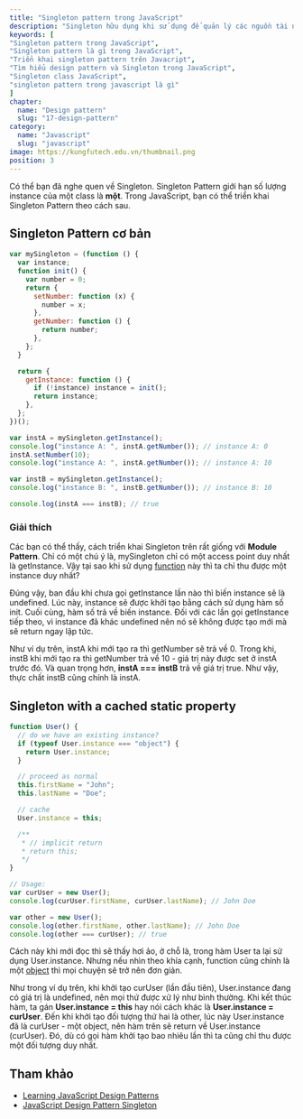 ```yaml
---
title: "Singleton pattern trong JavaScript"
description: "Singleton hữu dụng khi sử dụng để quản lý các nguồn tài nguyên bị giới hạn hoặc theo dõi toàn bộ trạng thái của hệ thống."
keywords: [
"Singleton pattern trong JavaScript",
"Singleton pattern là gì trong JavaScript",
"Triển khai singleton pattern trên Javacript",
"Tìm hiểu design pattern và Singleton trong JavaScript",
"Singleton class JavaScript",
"singleton pattern trong javascript là gì"
]
chapter:
  name: "Design pattern"
  slug: "17-design-pattern"
category:
  name: "Javascript"
  slug: "javascript"
image: https://kungfutech.edu.vn/thumbnail.png
position: 3
---
```


Có thể bạn đã nghe quen về Singleton. Singleton Pattern giới hạn số lượng instance của một class là **một**. Trong JavaScript, bạn có thể triển khai Singleton Pattern theo cách sau.

## Singleton Pattern cơ bản

```js
var mySingleton = (function () {
  var instance;
  function init() {
    var number = 0;
    return {
      setNumber: function (x) {
        number = x;
      },
      getNumber: function () {
        return number;
      },
    };
  }

  return {
    getInstance: function () {
      if (!instance) instance = init();
      return instance;
    },
  };
})();

var instA = mySingleton.getInstance();
console.log("instance A: ", instA.getNumber()); // instance A: 0
instA.setNumber(10);
console.log("instance A: ", instA.getNumber()); // instance A: 10

var instB = mySingleton.getInstance();
console.log("instance B: ", instB.getNumber()); // instance B: 10

console.log(instA === instB); // true
```

### Giải thích

Các bạn có thể thấy, cách triển khai Singleton trên rất giống với **Module Pattern**. Chỉ có một chú ý là, mySingleton chỉ có một access point duy nhất là getInstance. Vậy tại sao khi sử dụng [function](/bai-viet/javascript/ham-trong-javascript) này thì ta chỉ thu được một instance duy nhất?

Đúng vậy, ban đầu khi chưa gọi getInstance lần nào thì biến instance sẽ là undefined. Lúc này, instance sẽ được khởi tạo bằng cách sử dụng hàm số init. Cuối cùng, hàm số trả về biến instance. Đối với các lần gọi getInstance tiếp theo, vì instance đã khác undefined nên nó sẽ không được tạo mới mà sẽ return ngay lập tức.

Như ví dụ trên, instA khi mới tạo ra thì getNumber sẽ trả về 0. Trong khi, instB khi mới tạo ra thì getNumber trả về 10 - giá trị này được set ở instA trước đó. Và quan trọng hơn, **instA === instB** trả về giá trị true. Như vậy, thực chất instB cũng chính là instA.

## Singleton with a cached static property

```js
function User() {
  // do we have an existing instance?
  if (typeof User.instance === "object") {
    return User.instance;
  }

  // proceed as normal
  this.firstName = "John";
  this.lastName = "Doe";

  // cache
  User.instance = this;

  /**
   * // implicit return
   * return this;
   */
}

// Usage:
var curUser = new User();
console.log(curUser.firstName, curUser.lastName); // John Doe

var other = new User();
console.log(other.firstName, other.lastName); // John Doe
console.log(other === curUser); // true
```

Cách này khi mới đọc thì sẽ thấy hơi ảo, ở chỗ là, trong hàm User ta lại sử dụng User.instance. Nhưng nếu nhìn theo khía cạnh, function cũng chính là một [object](/bai-viet/javascript/object-la-gi-object-trong-javascript) thì mọi chuyện sẽ trở nên đơn giản.

Như trong ví dụ trên, khi khởi tạo curUser (lần đầu tiên), User.instance đang có giá trị là undefined, nên mọi thứ được xử lý như bình thường. Khi kết thúc hàm, ta gán **User.instance = this** hay nói cách khác là **User.instance = curUser**. Đến khi khởi tạo đối tượng thứ hai là other, lúc này User.instance đã là curUser - một object, nên hàm trên sẽ return về User.instance (curUser). Đó, dù có gọi hàm khởi tạo bao nhiêu lần thì ta cũng chỉ thu được một đối tượng duy nhất.

## Tham khảo

- [Learning JavaScript Design Patterns](https://addyosmani.com/resources/essentialjsdesignpatterns/book/#singletonpatternjavascript)
- [JavaScript Design Pattern Singleton](http://robdodson.me/javascript-design-patterns-singleton/)
